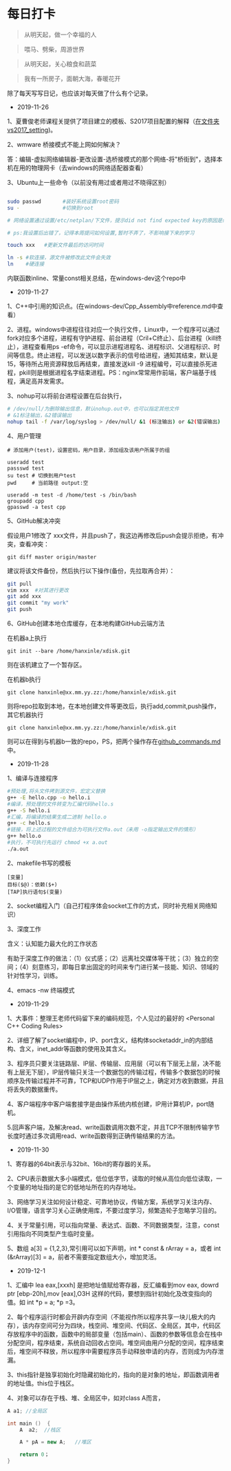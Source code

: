 # 每日打卡

>从明天起，做一个幸福的人

>喂马、劈柴，周游世界

>从明天起，关心粮食和蔬菜

>我有一所房子，面朝大海，春暖花开

除了每天写写日记，也应该对每天做了什么有个记录。

* 2019-11-26

1、夏曹俊老师课程关提供了项目建立的模板、S2017项目配置的解释（[在文件夹vs2017_setting](../img/VS2017_Project_Setting/))。

2、wmware 桥接模式不能上网如何解决？

答：编辑-虚拟网络编辑器-更改设置-选桥接模式的那个网络-将"桥街到"，选择本机在用的物理网卡（去windows的网络适配器查看）

3、Ubuntu上一些命令（以前没有用过或者用过不晓得区别）

```bash

sudo passwd       #装好系统设置root密码
su -              #切换到root

# 网络设置通过设置/etc/netplan/下文件，提示did not find expected key的原因是缩进问题

# ps:我设置后出错了，记得本周提问如何设置,暂时不弄了，不影响接下来的学习

touch xxx   #更新文件最后的访问时间

ln -s #软连接，源文件被修改此文件会失效
ln    #硬连接
```
内联函数inline、常量const相关总结，在windows-dev这个repo中

* 2019-11-27

1、C++中引用的知识点。(在windows-dev/Cpp_Assembly中reference.md中查看）

2、进程。windows中进程往往对应一个执行文件，Linux中，一个程序可以通过fork对应多个进程，进程有守护进程、前台进程（Cril+C终止）、后台进程（kill终止），进程查看用ps -ef命令，可以显示进程进程名、进程标识、父进程标识、时间等信息。终止进程，可以发送以数字表示的信号给进程，通知其结束，默认是15，等待所占用资源释放后再结束，直接发送kill -9 进程编号，可以直接杀死进程，pkill则是根据进程名字结束进程。PS：nginx常常用作前端，客户端基于线程，满足高并发需求。

3、nohup可以将前台进程设置在后台执行，
```bash
# /dev/null/为删除输出信息，默认nohup.out中，也可以指定其他文件
# &1标注输出，&2错误输出
nohup tail -f /var/log/syslog > /dev/null/ &1 (标注输出) or &2(错误输出)
```
4、用户管理

```
# 添加用户(test)，设置密码，用户目录，添加组及该用户所属于的组

useradd test
passswd test
su test # 切换到用户test
pwd     # 当前路径 output:空

useradd -m test -d /home/test -s /bin/bash
groupadd cpp
gpasswd -a test cpp
```

5、GitHub解决冲突

假设用户1修改了 xxx文件，并且push了，我这边再修改后push会提示拒绝，有冲突，查看冲突：

    git diff master origin/master

建议将该文件备份，然后执行以下操作(备份，先拉取再合并）：

```bash
git pull
vim xxx  #对其进行更改
git add xxx
git commit "my work"
git push
```
6、GitHub创建本地仓库缓存，在本地构建GitHub云端方法

在机器a上执行

    git init --bare /home/hanxinle/xdisk.git

则在该机建立了一个暂存区。

在机器b执行

    git clone hanxinle@xx.mm.yy.zz:/home/hanxinle/xdisk.git

则将repo拉取到本地，在本地创建文件等更改后，执行add,commit,push操作，其它机器执行

    git clone hanxinle@xx.mm.yy.zz:/home/hanxinle/xdisk.git

则可以在得到与机器b一致的repo，PS，把两个操作存在[github_commands.md](github_commands.md)中。    

* 2019-11-28

1、编译与连接程序

```bash
#预处理,将头文件拷到源文件，宏定义替换
g++ -E hello.cpp -o hello.i
#编译，预处理的文件转变为汇编代码hello.s
g++ -S hello.i 
#汇编，将编译的结果生成二进制 hello.o
g++ -c hello.s
#链接，将上述过程的文件组合为可执行文件a.out（未用 -o指定输出文件的情形）
g++ hello.o
#执行，不可执行先运行 chmod +x a.out
./a.out
```
2、makefile书写的模板

```
[变量]
目标($@)：依赖($+)
[TAP]执行语句$(变量)    
```
2、socket编程入门（自己打程序体会socket工作的方式，同时补充相关网络知识）

3、深度工作

含义：认知能力最大化的工作状态

有助于深度工作的做法：（1）仪式感；（2）远离社交媒体等干扰；（3）独立的空间；（4）刻意练习，即每日拿出固定的时间来专门进行某一技能、知识、领域的针对性学习，训练。

4、emacs -nw 终端模式

* 2019-11-29

1、大事件：整理王老师代码留下来的编码规范，个人见过的最好的 <Personal C++ Coding Rules> 

2、详细了解了socket编程中，IP、port含义，结构体socketaddr_in的内部结构、含义，inet_addr等函数的使用及其含义。

3、程序员只要关注链路层、IP层、传输层、应用层（可以有下层无上层，决不能有上层无下层），IP层传输只关注一个数据包的传输过程，传输多个数据包的时候顺序及传输过程并不可靠，TCP和UDP作用于IP层之上，确定对方收到数据，并且将丢失的数据重传。

4、客户端程序中客户端套接字是由操作系统内核创建，IP用计算机IP，port随机。

5.回声客户端，及解决read、write函数调用次数不定，并且TCP不限制传输字节长度时通过多次调用read、write函数得到正确传输结果的方法。

* 2019-11-30 

1、寄存器的64bit表示与32bit、16bit的寄存器的关系。

2、CPU表示数据大多小端模式，低位低字节，读取的时候从高位向低位读取，一个变量的地址指的是它的低地址所在的内存地址。

3、网络学习关注如何设计稳定、可靠地协议，传输方案，系统学习关注内存、I/O管理，语言学习关心正确使用库，不要过度学习，频繁造轮子忽略学习目的。

4、关于常量引用，可以指向常量、表达式、函数、不同数据类型，注意，const 引用指向不同类型产生临时变量。

5、数组 a[3] = {1,2,3},常引用可以如下声明，int * const & rArray = a，或者 int (&rArray)[3] = a，前者不需要指定数组大小，增加灵活。

* 2019-12-1

1、汇编中 lea eax,[xxxh] 是把地址值赋给寄存器，反汇编看到mov eax, dowrd ptr [ebp-20h],mov [eax],O3H 这样的代码，要想到指针初始化及改变指向的值。如 int *p = a; *p =3。

2、每个程序运行时都会开辟内存空间（不能视作所以程序共享一块儿极大的内存），该内存空间可分为四块，栈空间、堆空间、代码区、全局区，其中，代码区存放程序中的函数，函数中的局部变量（包括main）、函数的参数等信息会在栈中分配空间，程序结束，系统自动回收占空间。堆空间由用户分配的空间，程序结束后，堆空间不释放，所以程序中需要程序员手动释放申请的内存，否则成为内存泄漏。

3、this指针是独享初始化时隐藏初始化的，指向的是对象的地址，即函数调用者的地址值。this位于栈区。

4、对象可以存在于栈、堆、全局区中，如对class A而言，

```c++
A a1; //全局区

int main ()  {
    A  a2;  //栈区

    A * pA = new A;   //堆区

    return 0；
}

```

